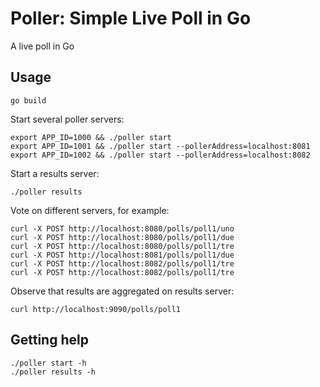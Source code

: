 # Poller: Simple Live Poll in Go

A live poll in Go

## Usage

```
go build
```

Start several poller servers:
```
export APP_ID=1000 && ./poller start
export APP_ID=1001 && ./poller start --pollerAddress=localhost:8081
export APP_ID=1002 && ./poller start --pollerAddress=localhost:8082
```

Start a results server:

```
./poller results
```

Vote on different servers, for example:

```
curl -X POST http://localhost:8080/polls/poll1/uno
curl -X POST http://localhost:8080/polls/poll1/due
curl -X POST http://localhost:8080/polls/poll1/tre
curl -X POST http://localhost:8081/polls/poll1/due
curl -X POST http://localhost:8082/polls/poll1/tre
curl -X POST http://localhost:8082/polls/poll1/tre

```

Observe that results are aggregated on results server:

```
curl http://localhost:9090/polls/poll1
```

## Getting help

```
./poller start -h
./poller results -h
```